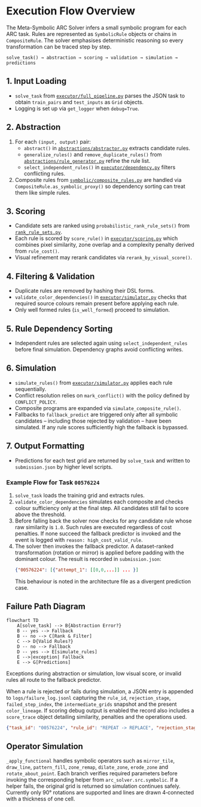 # Execution Flow Overview

The Meta-Symbolic ARC Solver infers a small symbolic program for each ARC task. Rules are represented as `SymbolicRule` objects or chains in `CompositeRule`. The solver emphasises deterministic reasoning so every transformation can be traced step by step.

```
solve_task() → abstraction → scoring → validation → simulation → predictions
```

## 1. Input Loading
- `solve_task` from [`executor/full_pipeline.py`](arc_solver/src/executor/full_pipeline.py) parses the JSON task to obtain `train_pairs` and `test_inputs` as `Grid` objects.
- Logging is set up via `get_logger` when `debug=True`.

## 2. Abstraction
1. For each `(input, output)` pair:
   - `abstract()` in [`abstractions/abstractor.py`](arc_solver/src/abstractions/abstractor.py) extracts candidate rules.
   - `generalize_rules()` and `remove_duplicate_rules()` from [`abstractions/rule_generator.py`](arc_solver/src/abstractions/rule_generator.py) refine the rule list.
   - `select_independent_rules()` in [`executor/dependency.py`](arc_solver/src/executor/dependency.py) filters conflicting rules.
2. Composite rules from [`symbolic/composite_rules.py`](arc_solver/src/symbolic/composite_rules.py) are handled via `CompositeRule.as_symbolic_proxy()` so dependency sorting can treat them like simple rules.

## 3. Scoring
- Candidate sets are ranked using `probabilistic_rank_rule_sets()` from [`rank_rule_sets.py`](arc_solver/src/rank_rule_sets.py).
- Each rule is scored by `score_rule()` in [`executor/scoring.py`](arc_solver/src/executor/scoring.py) which combines pixel similarity, zone overlap and a complexity penalty derived from `rule_cost()`.
- Visual refinement may rerank candidates via `rerank_by_visual_score()`.

## 4. Filtering & Validation
- Duplicate rules are removed by hashing their DSL forms.
- `validate_color_dependencies()` in [`executor/simulator.py`](arc_solver/src/executor/simulator.py) checks that required source colours remain present before applying each rule.
- Only well formed rules (``is_well_formed``) proceed to simulation.

## 5. Rule Dependency Sorting
- Independent rules are selected again using `select_independent_rules` before final simulation. Dependency graphs avoid conflicting writes.

## 6. Simulation
- `simulate_rules()` from [`executor/simulator.py`](arc_solver/src/executor/simulator.py) applies each rule sequentially.
- Conflict resolution relies on `mark_conflict()` with the policy defined by `CONFLICT_POLICY`.
- Composite programs are expanded via `simulate_composite_rule()`.
- Fallbacks to `fallback_predict` are triggered only after all symbolic candidates – including those rejected by validation – have been simulated.  If any rule scores sufficiently high the fallback is bypassed.

## 7. Output Formatting
- Predictions for each test grid are returned by `solve_task` and written to `submission.json` by higher level scripts.

### Example Flow for Task `00576224`
1. `solve_task` loads the training grid and extracts rules.
2. `validate_color_dependencies` simulates each composite and checks colour sufficiency only at the final step. All candidates still fail to score above the threshold.
3. Before falling back the solver now checks for any candidate rule whose raw similarity is `1.0`. Such rules are executed regardless of cost penalties. If none succeed the fallback predictor is invoked and the event is logged with `reason: high_cost_valid_rule`.
4. The solver then invokes the fallback predictor. A dataset-ranked transformation (rotation or mirror) is applied before padding with the dominant colour. The result is recorded in `submission.json`:
   ```json
   {"00576224": [{"attempt_1": [[0,0,...]] ... }]
   ```
   This behaviour is noted in the architecture file as a divergent prediction case.

## Failure Path Diagram
```mermaid
flowchart TD
    A[solve_task] --> B{Abstraction Error?}
    B -- yes --> Fallback
    B -- no --> C[Rank & Filter]
    C --> D{Valid Rules?}
    D -- no --> Fallback
    D -- yes --> E[simulate_rules]
    E -->|exception| Fallback
    E --> G[Predictions]
```
Exceptions during abstraction or simulation, low visual score, or invalid rules all route to the fallback predictor.

When a rule is rejected or fails during simulation, a JSON entry is appended to `logs/failure_log.jsonl` capturing the `rule_id`, `rejection_stage`, `failed_step_index`, the `intermediate_grids` snapshot and the present `color_lineage`.  If scoring debug output is enabled the record also includes a `score_trace` object detailing similarity, penalties and the operations used.
```json
{"task_id": "00576224", "rule_id": "REPEAT -> REPLACE", "rejection_stage": "validation", "failed_step_index": 0, "reason": "missing_color", "color_lineage": [[1,2]], "intermediate_grids": [[[1,2],[2,1]]]}
```

## Operator Simulation

`_apply_functional` handles symbolic operators such as `mirror_tile`, `draw_line`,
`pattern_fill`, `zone_remap`, `dilate_zone`, `erode_zone` and `rotate_about_point`.
Each branch verifies required parameters before invoking the corresponding helper
from `arc_solver.src.symbolic`. If a helper fails, the original grid is returned
so simulation continues safely. Currently only 90° rotations are supported and
lines are drawn 4‑connected with a thickness of one cell.

